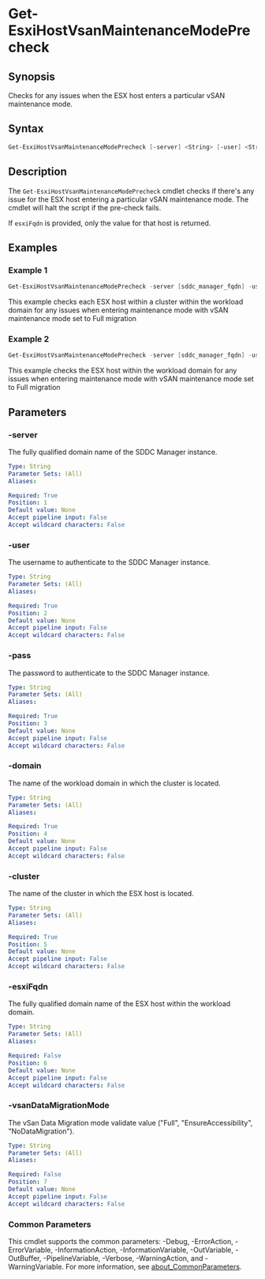 # Get-EsxiHostVsanMaintenanceModePrecheck

## Synopsis

Checks for any issues when the ESX host enters a particular vSAN maintenance mode.

## Syntax

```powershell
Get-EsxiHostVsanMaintenanceModePrecheck [-server] <String> [-user] <String> [-pass] <String> [-domain] <String> [-cluster] <String> [[-esxiFqdn] <String>] [-vsanDataMigrationMode] <String> [<CommonParameters>]
```

## Description

The `Get-EsxiHostVsanMaintenanceModePrecheck` cmdlet checks if there's any issue for the ESX host entering a particular vSAN maintenance mode. The cmdlet will halt the script if the pre-check fails.

If `esxiFqdn` is provided, only the value for that host is returned.

## Examples

### Example 1

```powershell
Get-EsxiHostVsanMaintenanceModePrecheck -server [sddc_manager_fqdn] -user [admin_username] -pass [admin_password] -domain [workload_domain_name] -cluster [cluster_name] -vsanDataMigrationMode Full
```

This example checks each ESX host within a cluster within the workload domain for any issues when entering maintenance mode with vSAN maintenance mode set to Full migration

### Example 2

```powershell
Get-EsxiHostVsanMaintenanceModePrecheck -server [sddc_manager_fqdn] -user [admin_username] -pass [admin_password] -domain [workload_domain_name] -host [esx_host_fqdn] -vsanDataMigrationMode Full
```

This example checks the ESX host within the workload domain for any issues when entering maintenance mode with vSAN maintenance mode set to Full migration

## Parameters

### -server

The fully qualified domain name of the SDDC Manager instance.

```yaml
Type: String
Parameter Sets: (All)
Aliases:

Required: True
Position: 1
Default value: None
Accept pipeline input: False
Accept wildcard characters: False
```

### -user

The username to authenticate to the SDDC Manager instance.

```yaml
Type: String
Parameter Sets: (All)
Aliases:

Required: True
Position: 2
Default value: None
Accept pipeline input: False
Accept wildcard characters: False
```

### -pass

The password to authenticate to the SDDC Manager instance.

```yaml
Type: String
Parameter Sets: (All)
Aliases:

Required: True
Position: 3
Default value: None
Accept pipeline input: False
Accept wildcard characters: False
```

### -domain

The name of the workload domain in which the cluster is located.

```yaml
Type: String
Parameter Sets: (All)
Aliases:

Required: True
Position: 4
Default value: None
Accept pipeline input: False
Accept wildcard characters: False
```

### -cluster

The name of the cluster in which the ESX host is located.

```yaml
Type: String
Parameter Sets: (All)
Aliases:

Required: True
Position: 5
Default value: None
Accept pipeline input: False
Accept wildcard characters: False
```

### -esxiFqdn

The fully qualified domain name of the ESX host within the workload domain.

```yaml
Type: String
Parameter Sets: (All)
Aliases:

Required: False
Position: 6
Default value: None
Accept pipeline input: False
Accept wildcard characters: False
```

### -vsanDataMigrationMode

The vSan Data Migration mode validate value ("Full", "EnsureAccessibility", "NoDataMigration").

```yaml
Type: String
Parameter Sets: (All)
Aliases:

Required: False
Position: 7
Default value: None
Accept pipeline input: False
Accept wildcard characters: False
```

### Common Parameters

This cmdlet supports the common parameters: -Debug, -ErrorAction, -ErrorVariable, -InformationAction, -InformationVariable, -OutVariable, -OutBuffer, -PipelineVariable, -Verbose, -WarningAction, and -WarningVariable. For more information, see [about_CommonParameters](http://go.microsoft.com/fwlink/?LinkID=113216).
